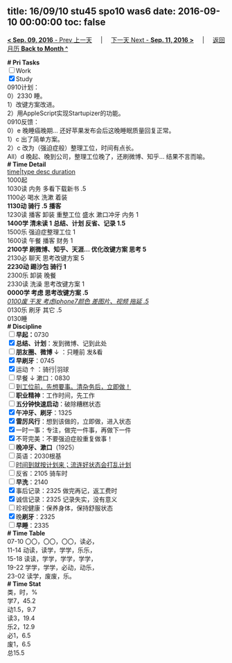 title: 16/09/10 stu45 spo10 was6
date: 2016-09-10 00:00:00
toc: false
---
[**< Sep. 09, 2016** - Prev 上一天](/lifelogs/2016/09/d09.html) &nbsp; &nbsp; | &nbsp; &nbsp; [下一天 Next - **Sep. 11, 2016 >**](/lifelogs/2016/09/d11.html) &nbsp; &nbsp; |  &nbsp; &nbsp; [返回月历 **Back to Month ^**](/lifelogs/2016/09/index.html)
<br/><div><b># Pri Tasks</b></div><div><input type="checkbox"/>Work</div><div><input checked="true" type="checkbox"/>Study</div><div>0910计划：</div><div>0）2330 睡。</div><div>1）改键方案改进。</div><div>2）用AppleScript实现Startupizer的功能。</div><div>0910反馈：</div><div>0）e 晚睡癌晚期… 还好苹果发布会后这晚睡眠质量回复正常。</div><div>1）c 出了简单方案。</div><div>2）c 改为（强迫症般）整理工位，时间有点长。</div><div>All）d 晚起、晚到公司，整理工位晚了，还刷微博、知乎… 结果不言而喻。</div><div><b># Time Detail</b></div><div><u>time|type desc duration</u></div><div>1000起</div><div>1030读 内务 多看下载新书 .5</div><div>1100必 喝水 洗漱 着装</div><div><b>1130动 骑行 .5</b> <b>播客</b></div><div>1230读 播客 卸装 重整工位 盛水 漱口冲牙 内务 1</div><div><b>1400学 清未读 1</b> <b>总结、计划 反省、记录 1.5</b></div><div>1500乐 强迫症整理工位 1</div><div>1600读 午餐 播客 财务 1</div><div><b>2100学 刷微博、知乎、天涯… 优化改键方案 思考 5</b></div><div>2130必 聊天 思考改键方案 5</div><div><b>2230动 踢沙包 骑行 1</b></div><div>2300乐 卸装 晚餐</div><div>2330读 洗澡 思考改键方案 1</div><div><b>0000学 考虑 思考改键方案 .5</b></div><div><u><i>0100废 干发 考虑iphone7颜色 差图片、视频 拖延 .5</i></u></div><div>0130乐 刷牙 其它 .5</div><div>0130睡</div><div><b># Discipline</b></div><div><b><input type="checkbox"/></b><b>早起：</b>0730</div><div><input checked="true" type="checkbox"/><b>总结、计划</b>：发到微博、记到此处</div><div><b><input type="checkbox"/></b><b>朋友圈、微博</b> ↓ ：只睡前 发&amp;看</div><div><input checked="true" type="checkbox"/><b>早刷牙</b>：0745</div><div><input checked="true" type="checkbox"/>运动 ↑ ：骑行|羽球</div><div><input type="checkbox"/>早餐 ↓ 漱口：0830</div><div><input type="checkbox"/><u>到工位前，先想要事。清杂务后，立即做！</u></div><div><input type="checkbox"/><b>职业精神</b>：工作时间，先工作</div><div><input type="checkbox"/><b>五分钟快速启动</b>：破除糟糕状态</div><div><input checked="true" type="checkbox"/><b>午冲牙、刷牙</b>：1325</div><div><input checked="true" type="checkbox"/><b>雷厉风行</b>：想到该做的，立即做，进入状态</div><div><input checked="true" type="checkbox"/>一时一事：专注，做完一件事，再做下一件</div><div><input checked="true" type="checkbox"/>不苛完美：不要强迫症般重复做事！</div><div><b><input type="checkbox"/></b><b>晚冲牙、漱口</b>（1925）</div><div><input type="checkbox"/>英语：2030根基</div><div><u><input type="checkbox"/></u><u>时间到就按计划来；流连好状态会打乱计划</u></div><div><input type="checkbox"/>反省：2105 骑车时</div><div><input type="checkbox"/><b>早洗</b>：2140</div><div><input checked="true" type="checkbox"/>事后记录：2325 做完再记，返工费时</div><div><input checked="true" type="checkbox"/>诚信记录：2325 记录失实，没有意义</div><div><input type="checkbox"/>珍视健康：保养身体，保持舒服状态</div><div><input checked="true" type="checkbox"/>晚<b>刷牙</b>：2325</div><div><input type="checkbox"/><b>早睡</b>：2335</div><div><b># Time Table</b></div><div>07-10 〇〇，〇〇，〇〇，读必，</div><div>11-14 动读，读学，学学，乐乐，</div><div>15-18 读读，学学，学学，学学，</div><div>19-22 学学，学学，必动，动乐，</div><div>23-02 读学，废废，乐。</div><div><b># Time Stat</b></div><div>类，时，%</div><div>学7，45.2</div><div>动1.5，9.7</div><div>读3，19.4</div><div>乐2，12.9</div><div>必1，6.5</div><div>废1，6.5</div><div>总15.5</div>